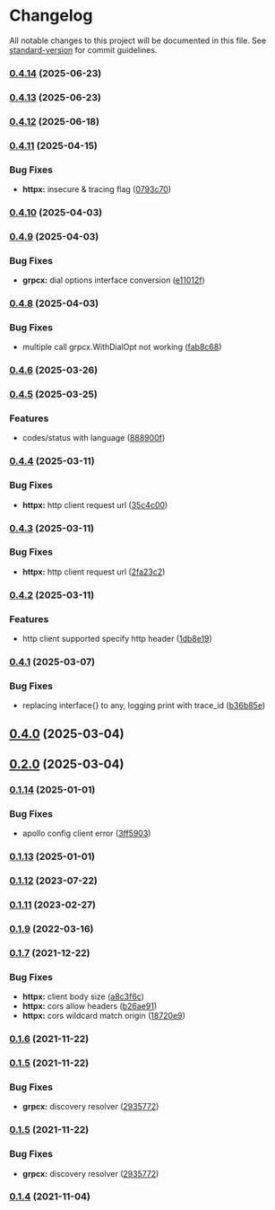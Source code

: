 # Changelog

All notable changes to this project will be documented in this file. See [standard-version](https://github.com/conventional-changelog/standard-version) for commit guidelines.

### [0.4.14](https://github.com/trustasia-com/go-van/compare/v0.4.13...v0.4.14) (2025-06-23)

### [0.4.13](https://github.com/trustasia-com/go-van/compare/v0.4.12...v0.4.13) (2025-06-23)

### [0.4.12](https://github.com/trustasia-com/go-van/compare/v0.4.11...v0.4.12) (2025-06-18)

### [0.4.11](https://github.com/trustasia-com/go-van/compare/v0.4.10...v0.4.11) (2025-04-15)


### Bug Fixes

* **httpx:** insecure & tracing flag ([0793c70](https://github.com/trustasia-com/go-van/commit/0793c703d025f50d61062eac05ba8ffab37ce92f))

### [0.4.10](https://github.com/trustasia-com/go-van/compare/v0.4.9...v0.4.10) (2025-04-03)

### [0.4.9](https://github.com/trustasia-com/go-van/compare/v0.4.8...v0.4.9) (2025-04-03)


### Bug Fixes

* **grpcx:** dial options interface conversion ([e11012f](https://github.com/trustasia-com/go-van/commit/e11012fdbfd2eecd481d704f8bdbb6bfd6eed9bc))

### [0.4.8](https://github.com/trustasia-com/go-van/compare/v0.4.7...v0.4.8) (2025-04-03)


### Bug Fixes

* multiple call grpcx.WithDialOpt not working ([fab8c68](https://github.com/trustasia-com/go-van/commit/fab8c6896450b74545841d3e3fe13bc50942704a))

### [0.4.6](https://github.com/trustasia-com/go-van/compare/v0.4.5...v0.4.6) (2025-03-26)

### [0.4.5](https://github.com/trustasia-com/go-van/compare/v0.4.4...v0.4.5) (2025-03-25)


### Features

* codes/status with language ([888900f](https://github.com/trustasia-com/go-van/commit/888900fd39f7835ae880fd5ab23e45b60e083bd8))

### [0.4.4](https://github.com/trustasia-com/go-van/compare/v0.4.3...v0.4.4) (2025-03-11)


### Bug Fixes

* **httpx:** http client request url ([35c4c00](https://github.com/trustasia-com/go-van/commit/35c4c001ee8da066e68e186ec6ae6bedccf3d46d))

### [0.4.3](https://github.com/trustasia-com/go-van/compare/v0.4.2...v0.4.3) (2025-03-11)


### Bug Fixes

* **httpx:** http client request url ([2fa23c2](https://github.com/trustasia-com/go-van/commit/2fa23c2fe2dcdca21d3c34247a677f774946f282))

### [0.4.2](https://github.com/trustasia-com/go-van/compare/v0.4.1...v0.4.2) (2025-03-11)


### Features

* http client supported specify http header ([1db8e19](https://github.com/trustasia-com/go-van/commit/1db8e197c9fe54988cbc6667db1c955fb52375c7))

### [0.4.1](https://github.com/trustasia-com/go-van/compare/v0.4.0...v0.4.1) (2025-03-07)


### Bug Fixes

* replacing interface{} to any, logging print with trace_id ([b36b85e](https://github.com/trustasia-com/go-van/commit/b36b85ef60c1ab6c628bb98f9526e306dce2bd74))

## [0.4.0](https://github.com/trustasia-com/go-van/compare/v0.2.0...v0.4.0) (2025-03-04)

## [0.2.0](https://github.com/trustasia-com/go-van/compare/v0.1.14...v0.2.0) (2025-03-04)

### [0.1.14](https://github.com/trustasia-com/go-van/compare/v0.1.13...v0.1.14) (2025-01-01)


### Bug Fixes

* apollo config client error ([3ff5903](https://github.com/trustasia-com/go-van/commit/3ff59034cdeba2084861021e6d568b619070f87b))

### [0.1.13](https://github.com/trustasia-com/go-van/compare/v0.1.12...v0.1.13) (2025-01-01)

### [0.1.12](https://github.com/trustasia-com/go-van/compare/v0.1.11...v0.1.12) (2023-07-22)

### [0.1.11](https://github.com/trustasia-com/go-van/compare/v0.1.10...v0.1.11) (2023-02-27)

### [0.1.9](https://github.com/trustasia-com/go-van/compare/v0.1.8...v0.1.9) (2022-03-16)

### [0.1.7](https://github.com/trustasia-com/go-van/compare/v0.1.6...v0.1.7) (2021-12-22)


### Bug Fixes

* **httpx:** client body size ([a8c3f6c](https://github.com/trustasia-com/go-van/commit/a8c3f6c383f9d4b5da7fc6b66f4a81793090ce1c))
* **httpx:** cors allow headers ([b26ae91](https://github.com/trustasia-com/go-van/commit/b26ae913329e5c064d24c2a24f996193652c3b0e))
* **httpx:** cors wildcard match origin ([18720e9](https://github.com/trustasia-com/go-van/commit/18720e9af7cd3890a9ad8780267ed83c2b1abaa0))

### [0.1.6](https://github.com/trustasia-com/go-van/compare/v0.1.5...v0.1.6) (2021-11-22)

### [0.1.5](https://github.com/trustasia-com/go-van/compare/v0.1.4...v0.1.5) (2021-11-22)


### Bug Fixes

* **grpcx:** discovery resolver ([2935772](https://github.com/trustasia-com/go-van/commit/29357727ff523733d144e988cd58d8673644fead))

### [0.1.5](https://github.com/trustasia-com/go-van/compare/v0.1.4...v0.1.5) (2021-11-22)


### Bug Fixes

* **grpcx:** discovery resolver ([2935772](https://github.com/trustasia-com/go-van/commit/29357727ff523733d144e988cd58d8673644fead))

### [0.1.4](https://github.com/trustasia-com/go-van/compare/v0.1.3...v0.1.4) (2021-11-04)
